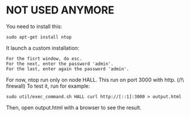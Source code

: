 # NOT USED ANYMORE #

You need to install this:

    sudo apt-get install ntop

It launch a custom installation:

    For the fisrt window, do esc.
    For the next, enter the password 'admin'.
    For the last, enter again the password 'admin'.


For now, ntop run only on node HALL.
This run on port 3000 with http. (/!\ firewall)
To test it, run for example:

    sudo util/exec_command.sh HALL curl http://[::1]:3000 > output.html

Then, open output.html with a browser to see the result.
